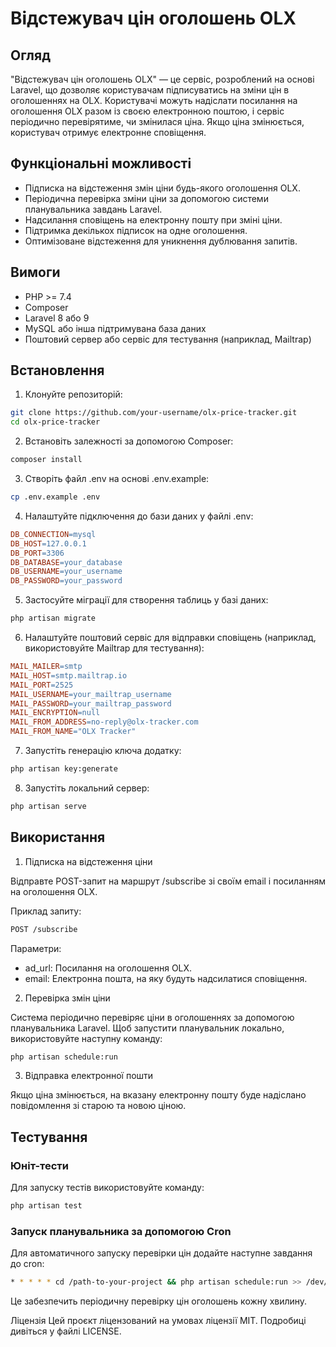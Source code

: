 # Відстежувач цін оголошень OLX

## Огляд

"Відстежувач цін оголошень OLX" — це сервіс, розроблений на основі Laravel, що дозволяє користувачам підписуватись на зміни цін в оголошеннях на OLX. Користувачі можуть надіслати посилання на оголошення OLX разом із своєю електронною поштою, і сервіс періодично перевірятиме, чи змінилася ціна. Якщо ціна змінюється, користувач отримує електронне сповіщення.

## Функціональні можливості

- Підписка на відстеження змін ціни будь-якого оголошення OLX.
- Періодична перевірка зміни ціни за допомогою системи планувальника завдань Laravel.
- Надсилання сповіщень на електронну пошту при зміні ціни.
- Підтримка декількох підписок на одне оголошення.
- Оптимізоване відстеження для уникнення дублювання запитів.

## Вимоги

- PHP >= 7.4
- Composer
- Laravel 8 або 9
- MySQL або інша підтримувана база даних
- Поштовий сервер або сервіс для тестування (наприклад, Mailtrap)

## Встановлення

1. Клонуйте репозиторій:
 ```bash
 git clone https://github.com/your-username/olx-price-tracker.git
 cd olx-price-tracker
 ```
2. Встановіть залежності за допомогою Composer:
```bash
composer install
```
3. Створіть файл .env на основі .env.example:
```bash
cp .env.example .env
```
4. Налаштуйте підключення до бази даних у файлі .env:
```makefile
DB_CONNECTION=mysql
DB_HOST=127.0.0.1
DB_PORT=3306
DB_DATABASE=your_database
DB_USERNAME=your_username
DB_PASSWORD=your_password
```

5. Застосуйте міграції для створення таблиць у базі даних:
```bash
php artisan migrate
```
6. Налаштуйте поштовий сервіс для відправки сповіщень (наприклад, використовуйте Mailtrap для тестування):
```makefile
MAIL_MAILER=smtp
MAIL_HOST=smtp.mailtrap.io
MAIL_PORT=2525
MAIL_USERNAME=your_mailtrap_username
MAIL_PASSWORD=your_mailtrap_password
MAIL_ENCRYPTION=null
MAIL_FROM_ADDRESS=no-reply@olx-tracker.com
MAIL_FROM_NAME="OLX Tracker"
```
7. Запустіть генерацію ключа додатку:
```bash
php artisan key:generate
```

8. Запустіть локальний сервер:
```bash
php artisan serve
```

## Використання
1. Підписка на відстеження ціни

Відправте POST-запит на маршрут /subscribe зі своїм email і посиланням на оголошення OLX.

Приклад запиту:
```bash
POST /subscribe
```

Параметри:
- ad_url: Посилання на оголошення OLX.
- email: Електронна пошта, на яку будуть надсилатися сповіщення.
  
2. Перевірка змін ціни
   
Система періодично перевіряє ціни в оголошеннях за допомогою планувальника Laravel. Щоб запустити планувальник локально, використовуйте наступну команду:
```bash
php artisan schedule:run
```

3. Відправка електронної пошти
   
Якщо ціна змінюється, на вказану електронну пошту буде надіслано повідомлення зі старою та новою ціною.

## Тестування
### Юніт-тести
Для запуску тестів використовуйте команду:

```bash
php artisan test
```
### Запуск планувальника за допомогою Cron
Для автоматичного запуску перевірки цін додайте наступне завдання до cron:

```bash
* * * * * cd /path-to-your-project && php artisan schedule:run >> /dev/null 2>&1
```
Це забезпечить періодичну перевірку цін оголошень кожну хвилину.

Ліцензія
Цей проєкт ліцензований на умовах ліцензії MIT. Подробиці дивіться у файлі LICENSE.
